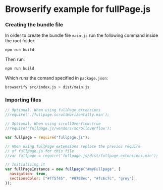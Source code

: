 # Browserify example for fullPage.js

### Creating the bundle file

In order to create the bundle file `main.js` run the following command inside the root folder:

```sh
npm run build
```

Then run:

```sh
npm run build
```

Which runs the comand specified in `package.json`:

```sh
browserify src/index.js > dist/main.js
```

### Importing files

```javascript
// Optional. When using fullPage extensions
//require('./fullpage.scrollHorizontally.min');

// Optional. When using scrollOverflow:true
//require('fullpage.js/vendors/scrolloverflow');

var fullpage = require("fullpage.js");

// When using fullPage extensions replace the previos require
// of fullpage.js for this file
//var fullpage = require('fullpage.js/dist/fullpage.extensions.min');

// Initializing it
var fullPageInstance = new fullpage("#myFullpage", {
  navigation: true,
  sectionsColor: ["#ff5f45", "#0798ec", "#fc6c7c", "grey"],
});
```
